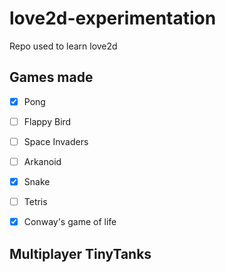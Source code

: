 # love2d-experimentation
Repo used to learn love2d

## Games made
- [x] Pong
- [ ] Flappy Bird
- [ ] Space Invaders
- [ ] Arkanoid
- [x] Snake
- [ ] Tetris
- [x] Conway's game of life


## Multiplayer TinyTanks
